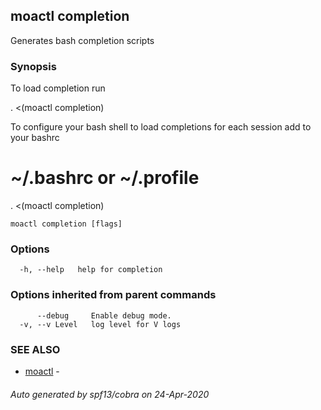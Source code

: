 ## moactl completion

Generates bash completion scripts

### Synopsis

To load completion run

. <(moactl completion)

To configure your bash shell to load completions for each session add to your bashrc

# ~/.bashrc or ~/.profile
. <(moactl completion)


```
moactl completion [flags]
```

### Options

```
  -h, --help   help for completion
```

### Options inherited from parent commands

```
      --debug     Enable debug mode.
  -v, --v Level   log level for V logs
```

### SEE ALSO

* [moactl](moactl.md)	 - 

###### Auto generated by spf13/cobra on 24-Apr-2020
